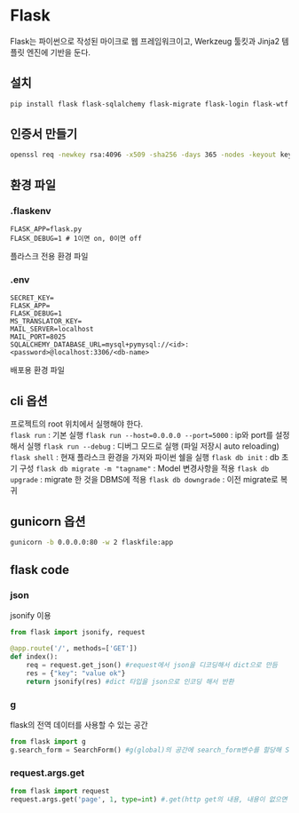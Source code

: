 # Flask
Flask는 파이썬으로 작성된 마이크로 웹 프레임워크이고, Werkzeug 툴킷과 Jinja2 템플릿 엔진에 기반을 둔다.

## 설치
```bash
pip install flask flask-sqlalchemy flask-migrate flask-login flask-wtf python-dotenv email-validator
```

## 인증서 만들기
```bash
openssl req -newkey rsa:4096 -x509 -sha256 -days 365 -nodes -keyout key.pem -out cert.pem
```
## 환경 파일
### .flaskenv
```
FLASK_APP=flask.py
FLASK_DEBUG=1 # 1이면 on, 0이면 off
```
플라스크 전용 환경 파일

### .env
```
SECRET_KEY=
FLASK_APP=
FLASK_DEBUG=1
MS_TRANSLATOR_KEY=
MAIL_SERVER=localhost
MAIL_PORT=8025
SQLALCHEMY_DATABASE_URL=mysql+pymysql://<id>:<password>@localhost:3306/<db-name>
```
배포용 환경 파일

## cli 옵션
프로젝트의 root 위치에서 실행해야 한다.  
`flask run` : 기본 실행
`flask run --host=0.0.0.0 --port=5000` : ip와 port를 설정해서 실행
`flask run --debug` : 디버그 모드로 실행 (파일 저장시 auto reloading)
`flask shell` : 현재 플라스크 환경을 가져와 파이썬 쉘을 실행
`flask db init` : db 초기 구성
`flask db migrate -m "tagname"` : Model 변경사항을 적용
`flask db upgrade` : migrate 한 것을 DBMS에 적용
`flask db downgrade` : 이전 migrate로 복귀

## gunicorn 옵션
```bash
gunicorn -b 0.0.0.0:80 -w 2 flaskfile:app
```

## flask code
### json
jsonify 이용
```python
from flask import jsonify, request

@app.route('/', methods=['GET'])
def index():
    req = request.get_json() #request에서 json을 디코딩해서 dict으로 만듬
    res = {"key": "value ok"}
    return jsonify(res) #dict 타입을 json으로 인코딩 해서 반환
```

### g
flask의 전역 데이터를 사용할 수 있는 공간
```python
from flask import g
g.search_form = SearchForm() #g(global)의 공간에 search_form변수를 할당해 SearchForm()을 참조
```

### request.args.get
```python
from flask import request
request.args.get('page', 1, type=int) #.get(http get의 내용, 내용이 없으면 이것, 타입 선택)
```
